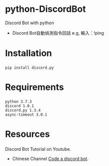 # python-DiscordBot
Discord Bot with python
* Discord Bot自動偵測指令回話 e.g, 輸入：!ping

# Installation
###
```
pip install discord.py
```

# Requirements
###
```
python 3.7.3
discord 1.0.1
discord.py 1.3.4
async-timeout 3.0.1
```

# Resources
###
Discord Bot Tutorial on Youtube.
* Chinese Channel [Code a discord bot](https://www.youtube.com/watch?v=odIQEJW0m1M&list=PLSCgthA1Anif1w6mKM3O6xlBGGypXtrtN&index=1).
